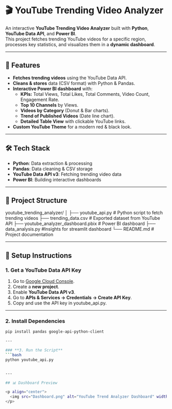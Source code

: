 # 🎬 YouTube Trending Video Analyzer

An interactive **YouTube Trending Video Analyzer** built with **Python**, **YouTube Data API**, and **Power BI**.  
This project fetches trending YouTube videos for a specific region, processes key statistics, and visualizes them in a **dynamic dashboard**.

---

## 🚀 Features
- **Fetches trending videos** using the YouTube Data API.
- **Cleans & stores** data (CSV format) with Python & Pandas.
- **Interactive Power BI dashboard** with:
  - **KPIs:** Total Views, Total Likes, Total Comments, Video Count, Engagement Rate.
  - **Top 10 Channels** by Views.
  - **Videos by Category** (Donut & Bar charts).
  - **Trend of Published Videos** (Date line chart).
  - **Detailed Table View** with clickable YouTube links.
- **Custom YouTube Theme** for a modern red & black look.

---

## 🛠️ Tech Stack
- **Python**: Data extraction & processing  
- **Pandas**: Data cleaning & CSV storage  
- **YouTube Data API v3**: Fetching trending video data  
- **Power BI**: Building interactive dashboards  

---

## 📂 Project Structure
youtube_trending_analyzer/
│
├── youtube_api.py # Python script to fetch trending videos
├── trending_data.csv # Exported dataset from YouTube API
├── youtube_analyzer_dashboard.pbix # Power BI dashboard
├── data_analysis.py #Insights for streamlit dashboard
└── README.md # Project documentation

---

## 🔑 Setup Instructions

### **1. Get a YouTube Data API Key**
1. Go to [Google Cloud Console](https://console.cloud.google.com/).  
2. Create a **new project**.  
3. Enable **YouTube Data API v3**.  
4. Go to **APIs & Services → Credentials → Create API Key**.  
5. Copy and use the API key in youtube_api.py.

---

### **2. Install Dependencies**
```bash
pip install pandas google-api-python-client

---

### **3. Run the Script**
```bash
python youtube_api.py


---

## 📊 Dashboard Preview

<p align="center">
  <img src="Dashboard.png" alt="YouTube Trend Analyzer Dashboard" width="800"/>
</p>

